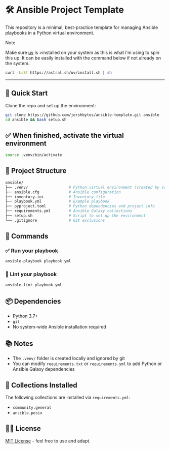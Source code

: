 # 🛠️ Ansible Project Template

This repository is a minimal, best-practice template for managing Ansible playbooks in a Python virtual environment.


> [!NOTE]  
>Make sure [uv](https://docs.astral.sh/uv/getting-started/installation/) is >installed on your system as this is what i'm using to spin this up.
>It can be easily installed with the command below if not already on the system.

```bash
curl -LsSf https://astral.sh/uv/install.sh | sh
```

---

## 🚀 Quick Start

Clone the repo and set up the environment:

```bash
git clone https://github.com/jershbytes/ansible-template.git ansible
cd ansible && bash setup.sh
```

## ✅ When finished, activate the virtual environment

```bash
source .venv/bin/activate
```

## 📁 Project Structure

```perl
ansible/
├── .venv/                  # Python virtual environment (created by script)
├── ansible.cfg             # Ansible configuration
├── inventory.ini           # Inventory file
├── playbook.yml            # Example playbook
├── pyproject.toml          # Python dependencies and project info
├── requirements.yml        # Ansible Galaxy collections
├── setup.sh                # Script to set up the environment
└── .gitignore              # Git exclusions
```

## 🔧 Commands

### ✅ Run your playbook

```bash
ansible-playbook playbook.yml
```

### 🧪 Lint your playbook

```bash
ansible-lint playbook.yml
```

## 📦 Dependencies

- Python 3.7+
- `git`
- No system-wide Ansible installation required

## 📚 Notes

- The `.venv/` folder is created locally and ignored by git
- You can modify `requirements.txt` or `requirements.yml` to add Python or Ansible Galaxy dependencies

## 🧩 Collections Installed

The following collections are installed via `requirements.yml`:

- `community.general`
- `ansible.posix`

## 👨‍💻 License

[MIT License](LICENSE) – feel free to use and adapt.
